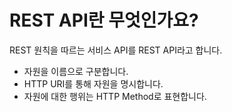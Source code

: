 # REST API란 무엇인가요?

REST 원칙을 따르는 서비스 API를 REST API라고 합니다.

- 자원을 이름으로 구분합니다.
- HTTP URI를 통해 자원을 명시합니다.
- 자원에 대한 행위는 HTTP Method로 표현합니다.
